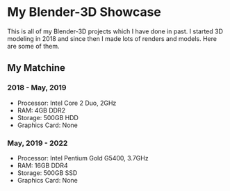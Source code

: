 # My Blender-3D Showcase

This is all of my Blender-3D projects which I have done in past. I started 3D modeling in 2018 and since then I made lots of renders and models. Here are some of them.

## My Matchine
### 2018 - May, 2019

- Processor: Intel Core 2 Duo, 2GHz
- RAM: 4GB DDR2
- Storage: 500GB HDD
- Graphics Card: None

### May, 2019 - 2022

- Processor: Intel Pentium Gold G5400, 3.7GHz
- RAM: 16GB DDR4
- Storage: 500GB SSD
- Graphics Card: None

